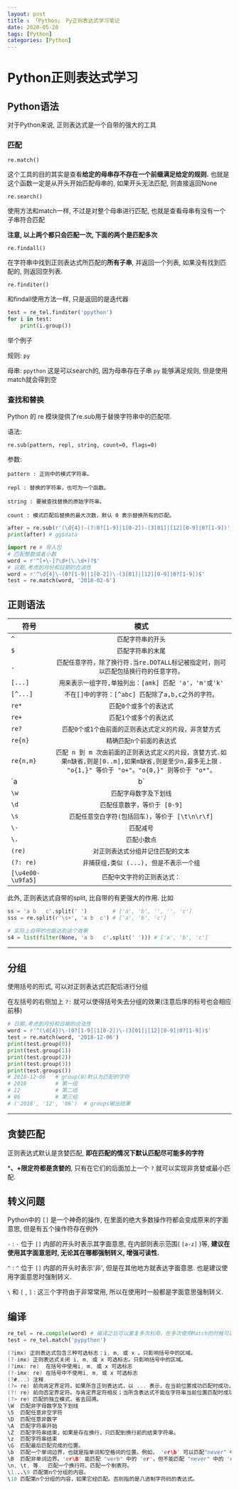 ```yaml
---
layout: post
title : 「Python」 Py正则表达式学习笔记
date: 2020-05-20
tags: [Python]
categories: [Python]
---
```

# Python正则表达式学习

## Python语法

对于Python来说, 正则表达式是一个自带的强大的工具

### 匹配

`re.match()` 

这个工具的目的其实是查看**给定的母串存不存在一个前缀满足给定的规则.**
也就是这个函数一定是从开头开始匹配母串的, 如果开头无法匹配, 则直接返回None

`re.search()` 

使用方法和match一样, 不过是对整个母串进行匹配, 也就是查看母串有没有一个子串符合匹配

**注意, 以上两个都只会匹配一次, 下面的两个是匹配多次**

`re.findall()` 

在字符串中找到正则表达式所匹配的**所有子串**, 并返回一个列表, 如果没有找到匹配的, 则返回空列表.

`re.finditer()` 

和findall使用方法一样, 只是返回的是迭代器

``` python
test = re_tel.finditer('ppython')
for i in test:
    print(i.group())
```

举个例子

规则: `py` 

母串: `ppython` 这是可以search的, 因为母串存在子串 `py` 能够满足规则, 但是使用match就会得到空

### 查找和替换

Python 的 re 模块提供了re.sub用于替换字符串中的匹配项.

语法:

`re.sub(pattern, repl, string, count=0, flags=0)` 

参数:

`pattern : 正则中的模式字符串。` 

`repl : 替换的字符串，也可为一个函数。` 

`string : 要被查找替换的原始字符串。` 

`count : 模式匹配后替换的最大次数，默认 0 表示替换所有的匹配。` 

``` python
after = re.sub(r'(\d{4})-(?:0?[1-9]|1[0-2])-(3[01]|[12][0-9]|0?[1-9])', '$data', 'gg2018-12-09') # 或许不在括号内的减号不用转义?
print(after) # gg$data
```

``` python
import re # 导入包
# 匹配整数或者小数
word = r'^[+\-]?\d+(\.\d+)?$'
# 日期,考虑到月份和日期的合法性
word = r'^\d{4}\-(0?[1-9]|1[0-2])\-(3[01]|[12][0-9]|0?[1-9])$'
test = re.match(word, '2018-02-6')
```

## 正则语法

| 符号              |                                                                           模式                                                                            |
| ----------------- | :-------------------------------------------------------------------------------------------------------------------------------------------------------: |
| `^` | `匹配字符串的开头` |
| `$` | `匹配字符串的末尾` |
| `.` | `匹配任意字符，除了换行符.当re.DOTALL标记被指定时，则可以匹配包括换行符的任意字符。` |
| `[...]` | `用来表示一组字符,单独列出：[amk] 匹配 'a'，'m'或'k'` |
| `[^...]` | `不在[]中的字符：[^abc] 匹配除了a,b,c之外的字符。` |
| `re*` | `匹配0个或多个的表达式` |
| `re+` | `匹配1个或多个的表达式` |
| `re?` | `匹配0个或1个由前面的正则表达式定义的片段，非贪婪方式` |
| `re{n}` | `精确匹配n个前面的表达式` |
| `re{n,m}` | `匹配 n 到 m 次由前面的正则表达式定义的片段，贪婪方式.如果n缺省,则是[0..m],如果m缺省,则是至少n,最多无上限` . `"o{1,}" 等价于 "o+"。"o{0,}" 则等价于 "o*"。` |
| `a|b` | `匹配a或b` |
| `\w` | `匹配字母数字及下划线` |
| `\d` | `匹配任意数字，等价于 [0-9]` |
| `\s` | `匹配任意空白字符(包括回车)，等价于 [\t\n\r\f]` |
| `\-` | `匹配减号` |
| `\.` | `匹配小数点` |
| `(re)` | `对正则表达式分组并记住匹配的文本` |
| `(?: re)` | `非捕获组,类似 (...), 但是不表示一个组` |
| `[\u4e00-\u9fa5]` | `匹配中文字符的正则表达式：` |

此外, 正则表达式自带的split, 比自带的有更强大的作用.
比如

``` python
ss = 'a b   c'.split(' ')        # ['a', 'b', '', '', 'c']
sss = re.split(r'\s+', 'a b  c') # ['a', 'b', 'c']

# 实际上自带的也能达到这个效果
s4 = list(filter(None, 'a b   c'.split(' '))) # ['a', 'b', 'c']
```

---

## 分组

使用括号的形式, 可以对正则表达式匹配后进行分组

在左括号的右侧加上 `?:` 就可以使得括号失去分组的效果(注意后序的标号也会相应前移)

``` python
# 日期,考虑到月份和日期的合法性
word = r'^(\d{4})\-(0?[1-9]|1[0-2])\-(3[01]|[12][0-9]|0?[1-9])$'
test = re.match(word, '2018-12-06')
print(test.group(0))
print(test.group(1))
print(test.group(2))
print(test.group(3))
print(test.groups())
# 2018-12-06   # group(0)默认为匹配的字符
# 2018         # 第一组
# 12           # 第二组
# 06           # 第三组
# ('2018', '12', '06')  # groups输出结果
```

---

## 贪婪匹配

正则表达式默认是贪婪匹配, **即在匹配的情况下默认匹配尽可能多的字符**

***、+限定符都是贪婪的**, 只有在它们的后面加上一个 `?` 就可以实现非贪婪或最小匹配.

## 转义问题

Python中的 `[]` 是一个神奇的操作, 在里面的绝大多数操作符都会变成原来的字面意思, 但是有五个操作符存在例外

`-` : `-` 位于 `[]` 内部的开头时表示其字面意思, 在内部则表示范围( `[a-z]` )等, **建议在使用其字面意思时, 无论其在哪都强制转义, 增强可读性.**

`^` : `^` 位于 `[]` 内部的开头时表示'非', 但是在其他地方就表达字面意思. 也是建议使用字面意思时强制转义.

`\` 和 `[` , `]` : 这三个字符由于非常常用, 所以在使用时一般都是字面意思强制转义.  

## 编译

``` python
re_tel = re.compile(word) # 编译之后可以重复多次利用，在多次使用Match的时候可以提高速度
test = re_tel.match('pypython')
```

``` c
(?imx) 正则表达式包含三种可选标志：i, m, 或 x 。只影响括号中的区域。
(?-imx)	正则表达式关闭 i, m, 或 x 可选标志。只影响括号中的区域。
(?imx: re)	在括号中使用i, m, 或 x 可选标志
(?-imx: re)	在括号中不使用i, m, 或 x 可选标志
(?#...)	注释.
(?= re)	前向肯定界定符。如果所含正则表达式，以 ... 表示，在当前位置成功匹配时成功，否则失败。但一旦所含表达式已经尝试，匹配引擎根本没有提高；模式的剩余部分还要尝试界定符的右边。
(?! re)	前向否定界定符。与肯定界定符相反；当所含表达式不能在字符串当前位置匹配时成功
(?> re)	匹配的独立模式，省去回溯。
\W	匹配非字母数字及下划线
\S	匹配任意非空字符
\D	匹配任意非数字
\A	匹配字符串开始
\Z	匹配字符串结束，如果是存在换行，只匹配到换行前的结束字符串。
\z	匹配字符串结束
\G	匹配最后匹配完成的位置。
\b	匹配一个单词边界，也就是指单词和空格间的位置。例如， 'er\b' 可以匹配"never" 中的 'er'，但不能匹配 "verb" 中的 'er'。
\B	匹配非单词边界。'er\B' 能匹配 "verb" 中的 'er'，但不能匹配 "never" 中的 'er'。
\n, \t, 等.	匹配一个换行符。匹配一个制表符。
\1...\9	匹配第n个分组的内容。
\10	匹配第n个分组的内容，如果它经匹配。否则指的是八进制字符码的表达式。
```
